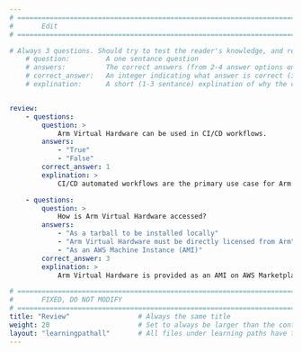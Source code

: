 ```yaml
---
# ================================================================================
#       Edit
# ================================================================================

# Always 3 questions. Should try to test the reader's knowledge, and reinforce the key points you want them to remember.
    # question:         A one sentance question
    # answers:          The correct answers (from 2-4 answer options only). Should be surrounded by quotes.
    # correct_answer:   An integer indicating what answer is correct (index starts from 0)
    # explination:      A short (1-3 sentance) explination of why the correct answer is correct. Can add aditional context if desired


review:
    - questions:
        question: >
            Arm Virtual Hardware can be used in CI/CD workflows.
        answers:
            - "True"
            - "False"
        correct_answer: 1
        explination: >
            CI/CD automated workflows are the primary use case for Arm Virtual Hardware.

    - questions:
        question: >
            How is Arm Virtual Hardware accessed?
        answers:
            - "As a tarball to be installed locally"
            - "Arm Virtual Hardware must be directly licensed from Arm"
            - "As an AWS Machine Instance (AMI)"
        correct_answer: 3
        explination: >
            Arm Virtual Hardware is provided as an AMI on AWS Marketplace.

# ================================================================================
#       FIXED, DO NOT MODIFY
# ================================================================================
title: "Review"                 # Always the same title
weight: 20                      # Set to always be larger than the content in this path
layout: "learningpathall"       # All files under learning paths have this same wrapper
---
```

